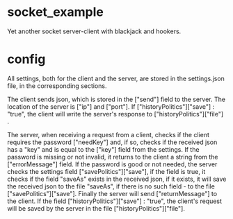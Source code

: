 # socket_example
Yet another socket server-client with blackjack and hookers.

# config
All settings, both for the client and the server, are stored in the settings.json file, in the corresponding sections. 

The client sends json, which is stored in the ["send"] field to the server. The location of the server is ["ip"] and ["port"].
If ["historyPolitics"]["save"] : "true", the client will write the server's response to ["historyPolitics"]["file"] .

The server, when receiving a request from a client, checks if the client requires the password ["needKey"] and, if so, checks if the received json has a "key" and is equal to the ["key"] field from the settings.
If the password is missing or not invalid, it returns to the client a string from the ["errorMessage"] field.
If the password is good or not needed, the server checks the settings field ["savePolitics"]["save"], if the field is true, it checks if the field "saveAs" exists in the received json, if it exists, it will save the received json to the file "saveAs", if there is no such field - to the file ["savePolitics"]["save"]. Finally the server will send ["returnMessage"] to the client.
If the field ["historyPolitics"]["save"] : "true", the client's request will be saved by the server in the file ["historyPolitics"]["file"].
